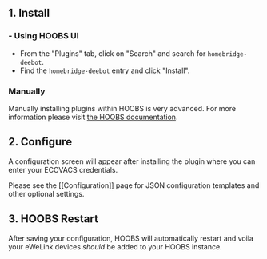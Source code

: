 ## 1. Install

### - Using HOOBS UI

* From the "Plugins" tab, click on "Search" and search for `homebridge-deebot`.
* Find the `homebridge-deebot` entry and click "Install".

### Manually

Manually installing plugins within HOOBS is very advanced. For more information please visit [the HOOBS documentation](https://support.hoobs.org/docs/5e763b63e87d1e02b6c19d2b).

## 2. Configure

A configuration screen will appear after installing the plugin where you can enter your ECOVACS credentials.

Please see the [[Configuration]] page for JSON configuration templates and other optional settings.

## 3. HOOBS Restart

After saving your configuration, HOOBS will automatically restart and voila your eWeLink devices *should* be added to your HOOBS instance.